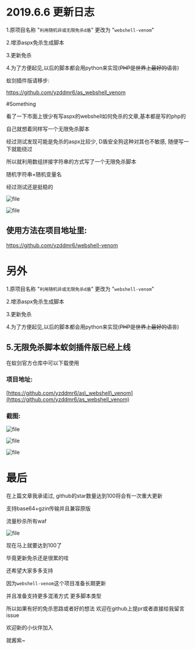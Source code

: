 # 2019.6.6 更新日志

1.原项目名称 "`利用随机异或无限免杀d盾`" 更改为 "`webshell-venom`"

2.增添aspx免杀生成脚本

3.更新免杀

4.为了方便起见,以后的脚本都会用python来实现(~~PHP是世界上最好的语言~~)




蚁剑插件版请移步:

https://github.com/yzddmr6/as_webshell_venom


#Something


看了一下市面上很少有写aspx的webshell如何免杀的文章,基本都是写的php的

自己就想着同样写一个无限免杀脚本

经过测试发现可能是免杀的aspx比较少, D盾安全狗这种对其也不敏感, 随便写一下就能绕过

所以就利用数组拼接字符串的方式写了一个无限免杀脚本

随机字符串+随机变量名

经过测试还是挺稳的

![file](https://secquan.zzyuncheng.com/01fcd82fc3c7c3e37e14fd059faeff4a.png-quanzi)

![file](https://secquan.zzyuncheng.com/3b6b4309137f18b63c52cbc9a58b6b59.png-quanzi)

## 使用方法在项目地址里:

<https://github.com/yzddmr6/webshell-venom>

# 另外

1\.原项目名称 "`利用随机异或无限免杀d盾`" 更改为 "`webshell-venom`"

2\.增添aspx免杀生成脚本

3\.更新免杀

4\.为了方便起见,以后的脚本都会用python来实现(<del>PHP是世界上最好的语言</del>)

## 5.无限免杀脚本蚁剑插件版已经上线

在蚁剑官方仓库中可以下载使用

### 项目地址:

[https://github.com/yzddmr6/as\_webshell\_venom](https://github.com/yzddmr6/as_webshell_venom)

### 截图:

![file](https://secquan.zzyuncheng.com/37f47d6dbb539402358e8e730fd2a37a.png-quanzi)

![file](https://secquan.zzyuncheng.com/bed3e1100b4814786dcb8fdaa22dc25b.png-quanzi)

![file](https://secquan.zzyuncheng.com/3897e49e5c11eb58a95a2a5c2fb65931.png-quanzi)

# 最后

在上篇文章我承诺过, github的star数量达到100将会有一次重大更新

支持base64+gzin传输并且兼容原版

流量秒杀所有waf

![file](https://secquan.zzyuncheng.com/92b0b4054f7b40f5484661bf777623c7.png-quanzi)

现在马上就要达到100了

毕竟更新免杀还是很累的哇

还希望大家多多支持

因为`webshell-venom`这个项目准备长期更新

并且准备支持更多混淆方式 更多脚本类型

所以如果有好的免杀思路或者好的想法 欢迎在github上提pr或者直接给我留言issue

欢迎新的小伙伴加入

就酱紫~

